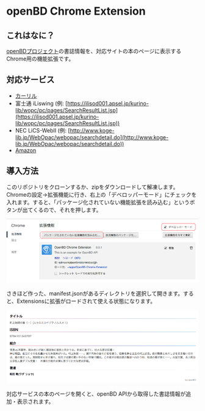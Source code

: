 # openBD Chrome Extension

## これはなに？


[openBDプロジェクト](https://openbd.jp/)の書誌情報を、対応サイトの本のページに表示するChrome用の機能拡張です。

## 対応サービス

* [カーリル](https://calil.jp)
* 富士通 iLiswing (例: [https://ilisod001.apsel.jp/kurino-lib/wopc/pc/pages/SearchResultList.jsp](https://ilisod001.apsel.jp/kurino-lib/wopc/pc/pages/SearchResultList.jsp))
* NEC LiCS-WebII (例: [http://www.koge-lib.jp/WebOpac/webopac/searchdetail.do](http://www.koge-lib.jp/WebOpac/webopac/searchdetail.do))
* [Amazon](https://www.amazon.co.jp)

## 導入方法

このリポジトリをクローンするか、zipをダウンロードして解凍します。  
Chromeの設定→拡張機能に行き、右上の「デベロッパーモード」にチェックを入れます。すると、「パッケージ化されていない機能拡張を読み込む」というボタンが出てくるので、それを押します。

![スクリーンショット](screenshot.png "スクリーンショット")

さきほど作った、manifest.jsonがあるディレクトリを選択して開きます。すると、Extensionsに拡張がロードされて使える状態になります。

![スクリーンショット2](screenshot2.png "スクリーンショット2")

対応サービスの本のページを開くと、openBD APIから取得した書誌情報が追加・表示されます。


